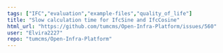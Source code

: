 ```yaml
---
tags: ["IFC","evaluation","example-files","quality_of_life"]
title: "Slow calculation time for IfcSine and IfcCosine"
html_url: "https://github.com/tumcms/Open-Infra-Platform/issues/560"
user: "Elvira2227"
repo: "tumcms/Open-Infra-Platform"
---
```


